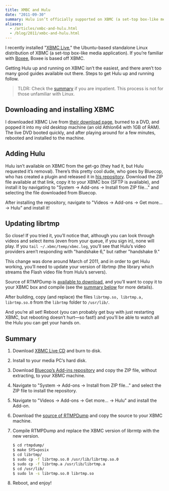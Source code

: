 ```yaml
---
title: XMBC and Hulu
date: "2011-09-30"
summary: Hulu isn’t officially supported on XBMC (a set-top box-like media application) — but with a lot of careful hacking, it can be run.
aliases:
  - /articles/xmbc-and-hulu.html
  - /blog/2011/xmbc-and-hulu.html
---
```


I recently installed "[XBMC Live](http://xbmc.org/)," the Ubuntu-based standalone Linux distribution of XBMC (a set-top box-like media application). If you’re familiar with [Boxee](http://boxee.tv), Boxee is based off XBMC.

Getting Hulu up and running on XBMC isn’t the easiest, and there aren’t too many good guides available out there. Steps to get Hulu up and running follow.

> TLDR: Check the [summary](#summary) if you are impatient. This process is not for those unfamiliar with Linux.

## Downloading and installing XBMC

I downloaded XBMC Live from [their download page](http://xbmc.org/download/), burned to a DVD, and popped it into my old desktop machine (an old Athlon64 with 1GB of RAM). The live DVD booted quickly, and after playing around for a few minutes, rebooted and installed to the machine.

## Adding Hulu

Hulu isn’t available on XBMC from the get-go (they had it, but Hulu requested it’s removal). There’s this pretty cool dude, who goes by Bluecop, who has created a plugin and released it in [his repository](http://code.google.com/p/bluecop-xbmc-repo/downloads/list). Download the ZIP file available at that link, copy it to your XBMC box (SFTP is available), and install it by navigating to "System → Add-ons → Install from ZIP file…" and selecting the file downloaded from Bluecop.

After installing the repository, navigate to "Videos → Add-ons → Get more… → Hulu" and install it!

## Updating librtmp

So close! If you tried it, you’ll notice that, although you can look through videos and select items (even from your queue, if you sign in), none will play. If you `tail ~/.xbmc/temp/xbmc.log`, you’ll see that Hulu’s video providers aren’t responding with "handshake 6," but rather "handshake 9."

This change was done around March of 2011, and in order to get Hulu working, you’ll need to update your version of librtmp (the library which streams the Flash video file from Hulu’s servers).

Source of RTMPDump is [available to download](http://rtmpdump.mplayerhq.hu/), and you’ll want to copy it to your XBMC box and compile (see the [summary below](#summary) for more details).

After building, copy (and replace) the files `librtmp.so, librtmp.a, librtmp.so.0` from the `librtmp` folder to `/usr/lib/`.

And you’re all set! Reboot (you can probably get buy with just restarting XBMC, but rebooting doesn’t hurt—so fast!) and you’ll be able to watch all the Hulu you can get your hands on.

## <span id="summary">Summary</span>

1. Download [XBMC Live CD](http://xbmc.org/download) and burn to disk.
2. Install to your media PC’s hard disk.
3. Download [Bluecop’s Add-ins repository](http://code.google.com/p/bluecop-xbmc-repo/downloads/list) and copy the ZIP file, without extracting, to your XBMC machine.
4. Navigate to "System → Add-ons → Install from ZIP file…" and select the ZIP file to install the repository.
5. Navigate to "Videos → Add-ons → Get more… → Hulu" and install the Add-on.
6. Download the [source of RTMPDump](http://rtmpdump.mplayerhq.hu/) and copy the source to your XBMC machine.
7. Compile RTMPDump and replace the XBMC version of librmtp with the new version.

    ```bash
    $ cd rtmpdump/
    $ make SYS=posix
    $ cd librtmp/
    $ sudo cp -f librtmp.so.0 /usr/lib/librtmp.so.0
    $ sudo cp -f librtmp.a /usr/lib/librtmp.a
    $ cd /usr/lib/
    $ sudo ln -s librtmp.so.0 librtmp.so
    ```

8. Reboot, and enjoy!
